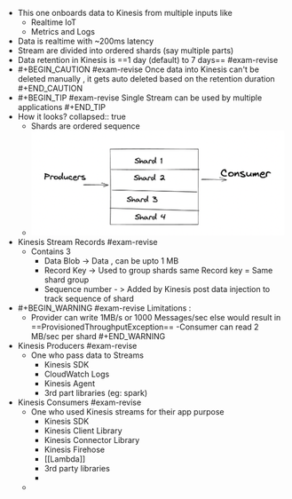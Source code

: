 - This one onboards data to Kinesis from multiple inputs like
	- Realtime IoT
	- Metrics and Logs
- Data is realtime with ~200ms latency
- Stream are divided into ordered shards (say multiple parts)
- Data retention in Kinesis is ==1 day (default) to 7 days== #exam-revise
- #+BEGIN_CAUTION
  #exam-revise 
  Once data into Kinesis can't be deleted manually , it gets auto deleted based on the retention duration
  #+END_CAUTION
- #+BEGIN_TIP
  #exam-revise
  Single Stream can be used by multiple applications 
  #+END_TIP
- How it looks?
  collapsed:: true
	- Shards are ordered sequence
	- ![image.png](../assets/image_1648751130104_0.png)
- Kinesis Stream Records #exam-revise
	- Contains 3
		- Data Blob -> Data , can be upto 1 MB
		- Record Key -> Used to group shards same Record key = Same shard group
		- Sequence number - > Added by Kinesis post data injection to track sequence of shard
- #+BEGIN_WARNING
  #exam-revise 
  Limitations :
  - Provider can write 1MB/s or 1000 Messages/sec else would result in ==ProvisionedThroughputException==
  -Consumer can read 2 MB/sec per shard
  #+END_WARNING
- Kinesis Producers #exam-revise
	- One who pass data to Streams
		- Kinesis SDK
		- CloudWatch Logs
		- Kinesis Agent
		- 3rd part libraries (eg: spark)
- Kinesis Consumers #exam-revise
	- One who used Kinesis streams for their app purpose
		- Kinesis SDK
		- Kinesis Client Library
		- Kinesis Connector Library
		- Kinesis Firehose
		- [[Lambda]]
		- 3rd party libraries
		-
	-